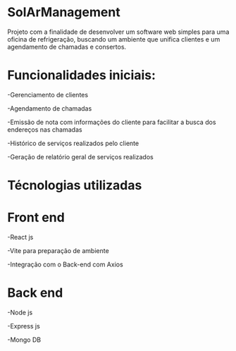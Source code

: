 # SolArManagement
Projeto com a finalidade de desenvolver um software web simples para uma oficina de refrigeração, buscando um ambiente que unifica clientes e um agendamento de chamadas e consertos. <br>

# Funcionalidades iniciais:
<p>-Gerenciamento de clientes</p>
<p>-Agendamento de chamadas</p>
<p>-Emissão de nota com informações do cliente para facilitar a busca dos endereços nas chamadas</p>
<p>-Histórico de serviços realizados pelo cliente</p>
<p>-Geração de relatório geral de serviços realizados</p>

# Técnologias utilizadas
<h1>Front end</h1>
<p>-React js</p>
<p>-Vite para preparação de ambiente</p>
<p>-Integração com o Back-end com Axios</p>

<h1>Back end</h1>
<p>-Node js</p>
<p>-Express js</p>
<p>-Mongo DB</p>
